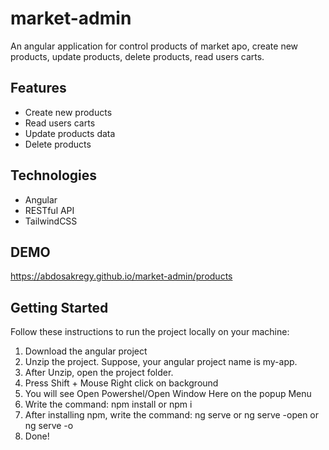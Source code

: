 # market-admin

An angular application for control products of market apo, create new products, update products, delete products, read users carts.

## Features
- Create new products
- Read users carts
- Update products data
- Delete products

## Technologies
- Angular
- RESTful API
- TailwindCSS

## DEMO
https://abdosakregy.github.io/market-admin/products

## Getting Started

Follow these instructions to run the project locally on your machine:

1. Download the angular project
2. Unzip the project. Suppose, your angular project name is my-app.
3. After Unzip, open the project folder.
4. Press Shift + Mouse Right click on background
5. You will see Open Powershel/Open Window Here on the popup Menu
6. Write the command: npm install or npm i
7. After installing npm, write the command: ng serve or ng serve -open or ng serve -o
8. Done!
